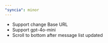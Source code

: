 ```yaml
---
"syncia": minor
---
```


- Support change Base URL
- Support gpt-4o-mini
- Scroll to bottom after message list updated
